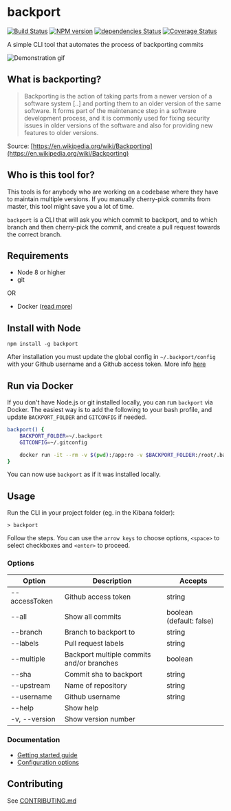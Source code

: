 # backport

[![Build Status](https://travis-ci.org/sqren/backport.svg?branch=master)](https://travis-ci.org/sqren/backport)
[![NPM version](https://img.shields.io/npm/v/backport.svg)](https://www.npmjs.com/package/backport)
[![dependencies Status](https://david-dm.org/sqren/backport/status.svg)](https://david-dm.org/sqren/backport)
[![Coverage Status](https://coveralls.io/repos/github/sqren/backport/badge.svg?branch=master)](https://coveralls.io/github/sqren/backport?branch=master)

A simple CLI tool that automates the process of backporting commits

![Demonstration gif](https://i.makeagif.com/media/10-05-2017/kEJLqe.gif)

## What is backporting?

> Backporting is the action of taking parts from a newer version of a software system [..] and porting them to an older version of the same software. It forms part of the maintenance step in a software development process, and it is commonly used for fixing security issues in older versions of the software and also for providing new features to older versions.

Source: [https://en.wikipedia.org/wiki/Backporting](https://en.wikipedia.org/wiki/Backporting)

## Who is this tool for?

This tools is for anybody who are working on a codebase where they have to maintain multiple versions. If you manually cherry-pick commits from master, this tool might save you a lot of time.

`backport` is a CLI that will ask you which commit to backport, and to which branch and then cherry-pick the commit, and create a pull request towards the correct branch.

## Requirements

- Node 8 or higher
- git

OR

- Docker ([read more](https://github.com/sqren/backport/blob/master/docs/docker))

## Install with Node

```
npm install -g backport
```

After installation you must update the global config in `~/.backport/config` with your Github username and a Github access token. More info [here](https://github.com/sqren/backport/blob/master/docs/getting-started.md#new-user-create-user-config)

## Run via Docker

If you don't have Node.js or git installed locally, you can run `backport` via Docker.
The easiest way is to add the following to your bash profile, and update `BACKPORT_FOLDER` and `GITCONFIG` if needed.

```sh
backport() {
    BACKPORT_FOLDER=~/.backport
    GITCONFIG=~/.gitconfig

    docker run -it --rm -v $(pwd):/app:ro -v $BACKPORT_FOLDER:/root/.backport -v $GITCONFIG:/etc/gitconfig sqren/backport "$@"
}
```

You can now use `backport` as if it was installed locally.

## Usage

Run the CLI in your project folder (eg. in the Kibana folder):

```
> backport
```

Follow the steps. You can use the `arrow keys` to choose options, `<space>` to select checkboxes and `<enter>` to proceed.

### Options

| Option        | Description                               | Accepts                  |
| ------------- | ----------------------------------------- | ------------------------ |
| --accessToken | Github access token                       | string                   |
| --all         | Show all commits                          | boolean (default: false) |
| --branch      | Branch to backport to                     | string                   |
| --labels      | Pull request labels                       | string                   |
| --multiple    | Backport multiple commits and/or branches | boolean                  |
| --sha         | Commit sha to backport                    | string                   |
| --upstream    | Name of repository                        | string                   |
| --username    | Github username                           | string                   |
| --help        | Show help                                 |                          |
| -v, --version | Show version number                       |                          |

### Documentation

- [Getting started guide](https://github.com/sqren/backport/blob/master/docs/getting-started.md)
- [Configuration options](https://github.com/sqren/backport/blob/master/docs/configuration.md)

## Contributing

See [CONTRIBUTING.md](https://github.com/sqren/backport/blob/master/CONTRIBUTING.md)
